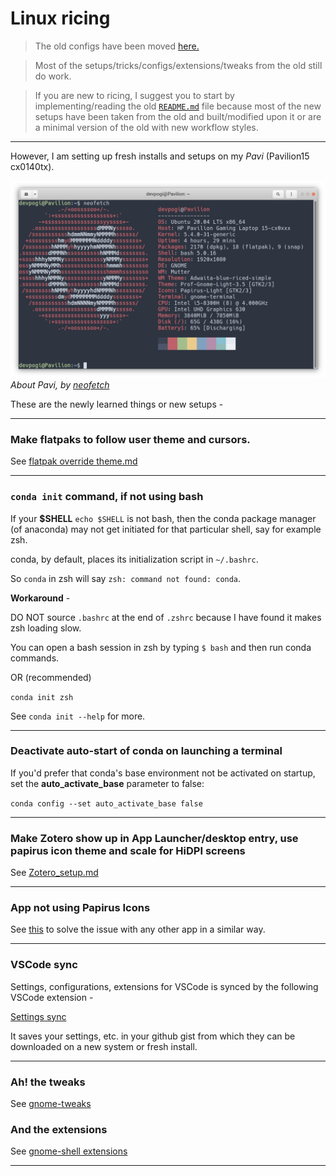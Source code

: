 # Linux ricing

> The old configs have been moved [here.](https://github.com/devprabal/rice/blob/master/old/README.md)

> Most of the setups/tricks/configs/extensions/tweaks from the old still do work.

> If you are new to ricing, I suggest you to start by implementing/reading the old [`README.md`](https://github.com/devprabal/rice/blob/master/old/README.md) file because most of the new setups have been taken from the old and built/modified upon it or are a minimal version of the old with new workflow styles.

---

However, I am setting up fresh installs and setups on my *Pavi* (Pavilion15 cx0140tx).

![Basic System Overview](appearance/neofetch_24May2020.png)
*About Pavi, by [neofetch](https://github.com/dylanaraps/neofetch)*



These are the newly learned things or new setups - 

---

### Make flatpaks to follow user theme and cursors.

See [flatpak override theme.md](flatpak%20override%20theme.md)

---

### `conda init` command, if not using bash

If your **$SHELL** `echo $SHELL`  is not  bash, then the conda package manager (of anaconda) may not get initiated for that particular shell, say for example zsh.

conda, by default, places its initialization script in `~/.bashrc`.

So `conda` in zsh will say `zsh: command not found: conda`.

**Workaround** - 

DO NOT source `.bashrc` at the end of `.zshrc` because I have found it makes zsh loading slow.

You can open a bash session in zsh by typing `$ bash` and then run conda commands. 

OR (recommended)

`conda init zsh`

See `conda init --help`  for more.

---

### Deactivate auto-start of conda on launching a terminal

If you'd prefer that conda's base environment not be activated on startup, set the **auto_activate_base** parameter to false:

`conda config --set auto_activate_base false`

---

### Make Zotero show up in App Launcher/desktop entry, use papirus icon theme and scale for HiDPI screens

See [Zotero_setup.md](zotero_setup.md)

---

### App not using Papirus Icons

See [this](avidemux_icon_workaround.md) to solve the issue with any other app in a similar way.

---

### VSCode sync

Settings, configurations, extensions for VSCode is synced by the following VSCode extension -

[Settings sync](https://marketplace.visualstudio.com/items?itemName=Shan.code-settings-sync)

It saves your settings, etc. in your github gist from which they can be downloaded on a new system or fresh install.

---

### Ah! the tweaks

See [gnome-tweaks](tweaks.md)

### And the extensions

See [gnome-shell extensions](gnome-shell-extensions.md)

---
